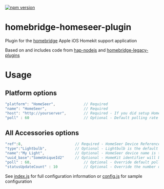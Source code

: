 [![npm version](https://badge.fury.io/js/homebridge-homeseer-plugin.svg)](https://badge.fury.io/js/homebridge-homeseer-plugin)

# homebridge-homeseer-plugin

Plugin for the [homebridge](https://github.com/nfarina/homebridge) Apple iOS Homekit support application

Based on and includes code from [hap-nodejs](https://github.com/KhaosT/HAP-NodeJS) and [homebridge-legacy-plugins](https://github.com/nfarina/homebridge-legacy-plugins)

# Usage
## Platform options

```js
"platform": "HomeSeer",             // Required
"name": "HomeSeer",                 // Required
"host": "http://yourserver",        // Required - If you did setup HomeSeer authentication, use "http://user:password@ip_address:port"
"poll" : 60                         // Optional - Default polling rate in seconds to check for changed device status
```

## All Accessories options
```js
"ref":8,                        // Required - HomeSeer Device Reference (To get it, select the HS Device - then Advanced Tab) 
"type":"Lightbulb",             // Optional - Lightbulb is the default
"name":"My Light",              // Optional - HomeSeer device name is the default
"uuid_base":"SomeUniqueId2"     // Optional - HomeKit identifier will be derived from this parameter instead of the name. You SHOULD add this parameter to all accessories !
"poll" : 60,                        // Optional - Override default polling rate in seconds to check for changed device status
"statusUpdateCount" : 10            // Optional - Override the number of times that the device is checked for a status change after its value is updated. Checks occur every 1 second.
```
See [index.js](https://raw.githubusercontent.com/jrhubott/homebridge-homeseer/master/index.js) for full configuration information or [config.js](https://raw.githubusercontent.com/jrhubott/homebridge-homeseer/master/config/config.json) for sample configuration
